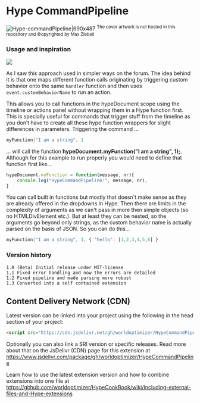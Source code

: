 # Hype CommandPipeline

![Hype-commandPipeline|690x487](https://playground.maxziebell.de/Hype/CommandPipeline/HypeCommandPipeline.jpg) 
<sup>The cover artwork is not hosted in this repository and &copy;opyrighted by Max Ziebell</sup>

### Usage and inspiration

<img src='https://forums.tumult.com//uploads/db2156/original/2X/1/19f684bf0e0ab570320fa8a2a4bde62dff4e2f2c.jpeg'>

As I saw this approach used in simpler ways on the forum. The idea behind it is that one maps different function calls originating by triggering custom behavior onto the same `handler` function and then uses `event.customBehaviorName` to run an action.

This allows you to call functions in the hypeDocument scope using the timeline or actions panel without wrapping them in a Hype function first. This is specially useful for commands that trigger stuff from the timeline as you don’t have to create all these hype function wrappers for slight differences in parameters. Triggering the command ...
```javascript
myFunction|"I am a string", 1
```
... will call the function **hypeDocument.myFunction("I am a string", 1);**. Although for this example to run properly  you would need to define that function first like…

```javascript
hypeDocument.myFunction = function(message, nr){
    console.log("HypeCommandPipeline:", message, nr);
}
```
You can call built in functions but mostly that doesn't make sense as they are already offered in the dropdowns in Hype. Then there are limits in the complexity of arguments as we can't pass in more then simple objects (so no HTMLDivElement etc.). But at least they can be nested, so the arguments go beyond only strings, as the custom behavior name is actually parsed on the basis of JSON. So you can do this…
```javascript
myFunction|"I am a string", 1, { "hello": [1,2,3,4,5,6] }
```

### Version history
`1.0 (Beta) Initial release under MIT-license`\
`1.1 Fixed error handling and now the errors are detailed`\
`1.2 Fixed pipeline and made parsing more robust`\
`1.3 Converted into a self contained extension`

Content Delivery Network (CDN)
--
Latest version can be linked into your project using the following in the head section of your project:
```html
<script src="https://cdn.jsdelivr.net/gh/worldoptimizer/HypeCommandPipeline/HypeCommandPipeline.min.js"></script>
```

Optionally you can also link a SRI version or specific releases. 
Read more about that on the JsDelivr (CDN) page for this extension at https://www.jsdelivr.com/package/gh/worldoptimizer/HypeCommandPipeline

Learn how to use the latest extension version and how to combine extensions into one file at
https://github.com/worldoptimizer/HypeCookBook/wiki/Including-external-files-and-Hype-extensions

